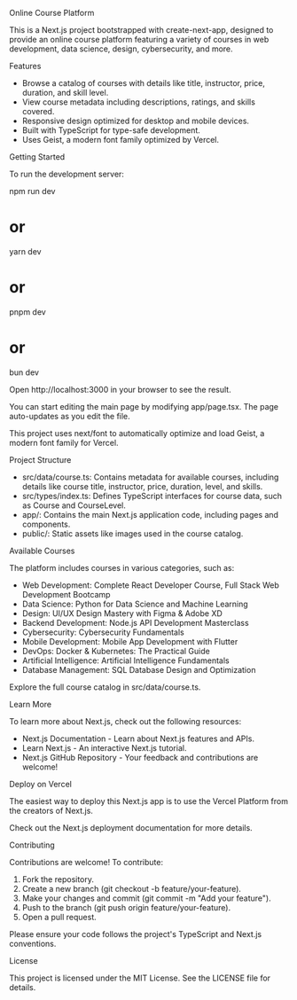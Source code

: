 Online Course Platform

This is a Next.js project bootstrapped with create-next-app, designed to provide an online course platform featuring a variety of courses in web development, data science, design, cybersecurity, and more.

Features

- Browse a catalog of courses with details like title, instructor, price, duration, and skill level.
- View course metadata including descriptions, ratings, and skills covered.
- Responsive design optimized for desktop and mobile devices.
- Built with TypeScript for type-safe development.
- Uses Geist, a modern font family optimized by Vercel.

Getting Started

To run the development server:

npm run dev
# or
yarn dev
# or
pnpm dev
# or
bun dev

Open http://localhost:3000 in your browser to see the result.

You can start editing the main page by modifying app/page.tsx. The page auto-updates as you edit the file.

This project uses next/font to automatically optimize and load Geist, a modern font family for Vercel.

Project Structure

- src/data/course.ts: Contains metadata for available courses, including details like course title, instructor, price, duration, level, and skills.
- src/types/index.ts: Defines TypeScript interfaces for course data, such as Course and CourseLevel.
- app/: Contains the main Next.js application code, including pages and components.
- public/: Static assets like images used in the course catalog.

Available Courses

The platform includes courses in various categories, such as:
- Web Development: Complete React Developer Course, Full Stack Web Development Bootcamp
- Data Science: Python for Data Science and Machine Learning
- Design: UI/UX Design Mastery with Figma & Adobe XD
- Backend Development: Node.js API Development Masterclass
- Cybersecurity: Cybersecurity Fundamentals
- Mobile Development: Mobile App Development with Flutter
- DevOps: Docker & Kubernetes: The Practical Guide
- Artificial Intelligence: Artificial Intelligence Fundamentals
- Database Management: SQL Database Design and Optimization

Explore the full course catalog in src/data/course.ts.

Learn More

To learn more about Next.js, check out the following resources:
- Next.js Documentation[](https://nextjs.org/docs) - Learn about Next.js features and APIs.
- Learn Next.js[](https://nextjs.org/learn) - An interactive Next.js tutorial.
- Next.js GitHub Repository[](https://github.com/vercel/next.js) - Your feedback and contributions are welcome!

Deploy on Vercel

The easiest way to deploy this Next.js app is to use the Vercel Platform[](https://vercel.com/new?utm_medium=default-template&filter=next.js&utm_source=create-next-app&utm_campaign=create-next-app-readme) from the creators of Next.js.

Check out the Next.js deployment documentation[](https://nextjs.org/docs/app/building-your-application/deploying) for more details.

Contributing

Contributions are welcome! To contribute:
1. Fork the repository.
2. Create a new branch (git checkout -b feature/your-feature).
3. Make your changes and commit (git commit -m "Add your feature").
4. Push to the branch (git push origin feature/your-feature).
5. Open a pull request.

Please ensure your code follows the project's TypeScript and Next.js conventions.

License

This project is licensed under the MIT License. See the LICENSE file for details.